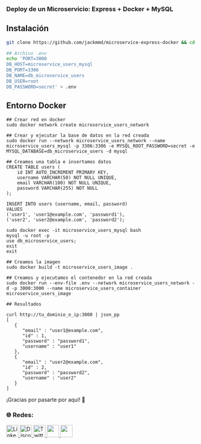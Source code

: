 ### Deploy de un Microservicio: Express + Docker + MySQL

## Instalación

```bash
git clone https://github.com/jackmmd/microservice-express-docker && cd microservice-express-docker

## Archivo .env
echo 'PORT=3000
DB_HOST=microservice_users_mysql
DB_PORT=3306
DB_NAME=db_microservice_users
DB_USER=root
DB_PASSWORD=secret' > .env

```
## Entorno Docker
```docker
## Crear red en docker
sudo docker network create microservice_users_network

## Crear y ejecutar la base de datos en la red creada
sudo docker run --network microservice_users_network --name microservice_users_mysql -p 3306:3306 -e MYSQL_ROOT_PASSWORD=secret -e MYSQL_DATABASE=db_microservice_users -d mysql

## Creamos una tabla e insertamos datos 
CREATE TABLE users (
    id INT AUTO_INCREMENT PRIMARY KEY,
    username VARCHAR(50) NOT NULL UNIQUE,
    email VARCHAR(100) NOT NULL UNIQUE,
    password VARCHAR(255) NOT NULL 
);

INSERT INTO users (username, email, password)
VALUES
('user1', 'user1@example.com', 'password1'),
('user2', 'user2@example.com', 'password2');

sudo docker exec -it microservice_users_mysql bash
mysql -u root -p
use db_microservice_users;
exit
exit

## Creamos la imagen
sudo docker build -t microservice_users_image .

## Creamos y ejecutamos el contenedor en la red creada
sudo docker run --env-file .env --network microservice_users_network -d -p 3000:3000 --name microservice_users_container microservice_users_image

## Resultados

curl http://tu_dominio_o_ip:3000 | json_pp
[
   {
      "email" : "user1@example.com",
      "id" : 1,
      "password" : "password1",
      "username" : "user1"
   },
   {
      "email" : "user2@example.com",
      "id" : 2,
      "password" : "password2",
      "username" : "user2"
   }
]

```

¡Gracias por pasarte por aquí! 🤙

### 🌐 Redes:

<div>
<!-- .linkedin -->
 <a href="https://www.linkedin.com/in/duberly-mondragon" target="_blank" rel="noreferrer">
  <picture>
   <source media="(prefers-color-scheme: dark)" srcset="https://raw.githubusercontent.com/danielcranney/readme-generator/main/public/icons/socials/linkedin-dark.svg" />
   <source media="(prefers-color-scheme: light)" srcset="https://raw.githubusercontent.com/danielcranney/readme-generator/main/public/icons/socials/linkedin.svg" />
   <img src="https://raw.githubusercontent.com/danielcranney/readme-generator/main/public/icons/socials/linkedin.svg" width="32" height="32" alt="LinkedIn" />
  </picture>
 </a>
 <!-- .discord -->
 <a href="https://discord.com/users/duberly" target="_blank" rel="noreferrer">
  <picture>
   <source media="(prefers-color-scheme: dark)" srcset="https://raw.githubusercontent.com/danielcranney/readme-generator/main/public/icons/socials/discord.svg" />
   <source media="(prefers-color-scheme: light)" srcset="https://raw.githubusercontent.com/danielcranney/readme-generator/main/public/icons/socials/discord.svg" />
   <img src="https://raw.githubusercontent.com/danielcranney/readme-generator/main/public/icons/socials/discord.svg" width="32" height="32" alt="Discord" />
  </picture>
 </a>
 <!-- .x -->
 <a href="https://x.com/jackmmdx" target="_blank" rel="noreferrer">
  <picture>
   <source media="(prefers-color-scheme: dark)" srcset="https://raw.githubusercontent.com/danielcranney/readme-generator/main/public/icons/socials/twitter-dark.svg" />
   <source media="(prefers-color-scheme: light)" srcset="https://raw.githubusercontent.com/danielcranney/readme-generator/main/public/icons/socials/twitter.svg" />
   <img src="https://raw.githubusercontent.com/danielcranney/readme-generator/main/public/icons/socials/twitter.svg" width="32" height="32" alt="Twitter" />
  </picture>
   <!-- .Instagram -->
    <a href="http://www.instagram.com/jackmmdx" target="_blank" rel="noreferrer"> <picture> <source media="(prefers-color-scheme: dark)" srcset="https://raw.githubusercontent.com/danielcranney/readme-generator/main/public/icons/socials/instagram-dark.svg" /> <source media="(prefers-color-scheme: light)" srcset="https://raw.githubusercontent.com/danielcranney/readme-generator/main/public/icons/socials/instagram.svg" /> <img src="https://raw.githubusercontent.com/danielcranney/readme-generator/main/public/icons/socials/instagram.svg" width="32" height="32" /> </picture> </a>
  </picture>
 </a> 
    <!-- Tik tok -->
    <a href="https://www.tiktok.com/@jackmmd" target="_blank" rel="noreferrer"> 
    <picture> <source media="(prefers-color-scheme: dark)" srcset="https://cdnlogo.com/logos/t/69/tiktok-icon.svg" /> <source media="(prefers-color-scheme: light)" srcset="https://raw.githubusercontent.com/danielcranney/readme-generator/main/public/icons/socials/instagram.svg" /> <img src="https://cdnlogo.com/logos/t/69/tiktok-icon.svg" width="32" height="32" /> </picture> </a>
  </picture>
 </a> 

</div>